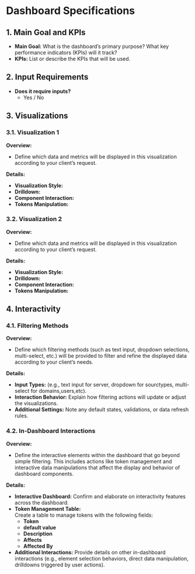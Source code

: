 # Dashboard Specifications

## 1. Main Goal and KPIs
- **Main Goal:** What is the dashboard’s primary purpose? What key performance indicators (KPIs) will it track?
- **KPIs:** List or describe the KPIs that will be used.

## 2. Input Requirements
- **Does it require inputs?**  
  - Yes / No

## 3. Visualizations

### 3.1. Visualization 1
**Overview:**
- Define which data and metrics will be displayed in this visualization according to your client’s request.

**Details:**
- **Visualization Style:** 
- **Drilldown:** 
- **Component Interaction:** 
- **Tokens Manipulation:** 

### 3.2. Visualization 2
**Overview:**
- Define which data and metrics will be displayed in this visualization according to your client’s request.

**Details:**
- **Visualization Style:** 
- **Drilldown:** 
- **Component Interaction:** 
- **Tokens Manipulation:** 

## 4. Interactivity

### 4.1. Filtering Methods
**Overview:**
- Define which filtering methods (such as text input, dropdown selections, multi-select, etc.) will be provided to filter and refine the displayed data according to your client’s needs.

**Details:**
- **Input Types:** (e.g., text input for server, dropdown for sourctypes, multi-select for domains,users,etc).
- **Interaction Behavior:** Explain how filtering actions will update or adjust the visualizations.
- **Additional Settings:** Note any default states, validations, or data refresh rules.

### 4.2. In-Dashboard Interactions
**Overview:**
- Define the interactive elements within the dashboard that go beyond simple filtering. This includes actions like token management and interactive data manipulations that affect the display and behavior of dashboard components.

**Details:**
- **Interactive Dashboard:** Confirm and elaborate on interactivity features across the dashboard.
- **Token Management Table:**  
  Create a table to manage tokens with the following fields:
  - **Token**
  - **default value**
  - **Description**
  - **Affects**
  - **Affected By**
- **Additional Interactions:** Provide details on other in-dashboard interactions (e.g., element selection behaviors, direct data manipulation, drilldowns triggered by user actions).
